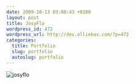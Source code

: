 ```yaml
--- 
date: 2009-10-13 03:08:43 +0100
layout: post
title: JosyFlo
wordpress_id: 472
wordpress_url: http://dev.olliekav.com/?p=472
categories: 
  title: Portfolio
  slug: portfolio
  autoslug: portfolio
---
```

![josyflo](http://www.olliekav.com/wp-content/uploads/josyflo.jpg "josyflo")
